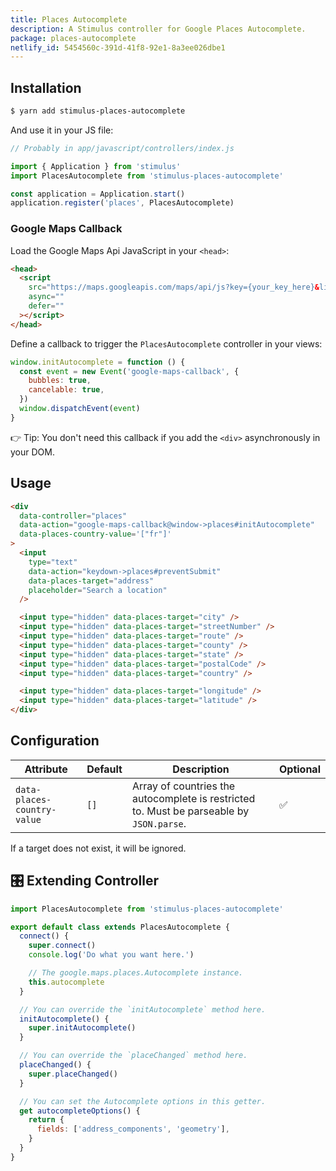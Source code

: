 ```yaml
---
title: Places Autocomplete
description: A Stimulus controller for Google Places Autocomplete.
package: places-autocomplete
netlify_id: 5454560c-391d-41f8-92e1-8a3ee026dbe1
---
```


## Installation

```bash
$ yarn add stimulus-places-autocomplete
```

And use it in your JS file:

```js
// Probably in app/javascript/controllers/index.js

import { Application } from 'stimulus'
import PlacesAutocomplete from 'stimulus-places-autocomplete'

const application = Application.start()
application.register('places', PlacesAutocomplete)
```

### Google Maps Callback

Load the Google Maps Api JavaScript in your `<head>`:

```html
<head>
  <script
    src="https://maps.googleapis.com/maps/api/js?key={your_key_here}&libraries=places&callback=initAutocomplete"
    async=""
    defer=""
  ></script>
</head>
```

Define a callback to trigger the `PlacesAutocomplete` controller in your views:

```js
window.initAutocomplete = function () {
  const event = new Event('google-maps-callback', {
    bubbles: true,
    cancelable: true,
  })
  window.dispatchEvent(event)
}
```

👉 Tip: You don't need this callback if you add the `<div>` asynchronously in your DOM.

## Usage

```html
<div
  data-controller="places"
  data-action="google-maps-callback@window->places#initAutocomplete"
  data-places-country-value='["fr"]'
>
  <input
    type="text"
    data-action="keydown->places#preventSubmit"
    data-places-target="address"
    placeholder="Search a location"
  />

  <input type="hidden" data-places-target="city" />
  <input type="hidden" data-places-target="streetNumber" />
  <input type="hidden" data-places-target="route" />
  <input type="hidden" data-places-target="county" />
  <input type="hidden" data-places-target="state" />
  <input type="hidden" data-places-target="postalCode" />
  <input type="hidden" data-places-target="country" />

  <input type="hidden" data-places-target="longitude" />
  <input type="hidden" data-places-target="latitude" />
</div>
```

## Configuration

| Attribute                   | Default | Description                                                                              | Optional |
| --------------------------- | ------- | ---------------------------------------------------------------------------------------- | -------- |
| `data-places-country-value` | `[]`    | Array of countries the autocomplete is restricted to. Must be parseable by `JSON.parse`. | ✅       |

If a target does not exist, it will be ignored.

## 🎛 Extending Controller

<DocsExtendingController>

```js
import PlacesAutocomplete from 'stimulus-places-autocomplete'

export default class extends PlacesAutocomplete {
  connect() {
    super.connect()
    console.log('Do what you want here.')

    // The google.maps.places.Autocomplete instance.
    this.autocomplete
  }

  // You can override the `initAutocomplete` method here.
  initAutocomplete() {
    super.initAutocomplete()
  }

  // You can override the `placeChanged` method here.
  placeChanged() {
    super.placeChanged()
  }

  // You can set the Autocomplete options in this getter.
  get autocompleteOptions() {
    return {
      fields: ['address_components', 'geometry'],
    }
  }
}
```

</DocsExtendingController>
